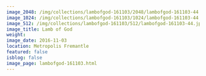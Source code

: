 ```yaml
---
image_2048: /img/collections/lambofgod-161103/2048/lambofgod-161103-44.jpg
image_1024: /img/collections/lambofgod-161103/1024/lambofgod-161103-44.jpg
image_512: /img/collections/lambofgod-161103/512/lambofgod-161103-44.jpg
image_title: Lamb of God
weight: 
image_date: 2016-11-03
location: Metropolis Fremantle
featured: false
isblog: false
image_page: lambofgod-161103.html
---
```

